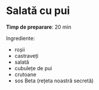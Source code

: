 # Salată cu pui

**Timp de preparare**: 20 min

Ingrediente: 
- roșii
- castraveți
- salată 
- cubulețe de pui
- crutoane
- sos Beta (rețeta noastră secretă)

